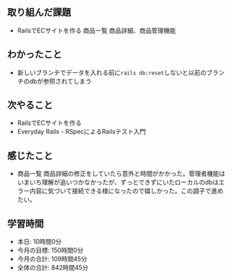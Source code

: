 ## 取り組んだ課題
- RailsでECサイトを作る 商品一覧 商品詳細、商品管理機能
## わかったこと
- 新しいブランチでデータを入れる前に`rails db:reset`しないと以前のブランチのdbが参照されてしまう
## 次やること
- RailsでECサイトを作る
- Everyday Rails - RSpecによるRailsテスト入門
## 感じたこと
- 商品一覧 商品詳細の修正をしていたら意外と時間がかかった。管理者機能はいまいち理解が追いつかなかったが、ずっとできずにいたローカルのdbはエラー内容に気づいて接続できる様になったので嬉しかった。この調子で進めたい。
## 学習時間
- 本日: 10時間0分
- 今月の目標: 150時間0分
- 今月の合計: 109時間45分
- 全体の合計: 842時間45分
